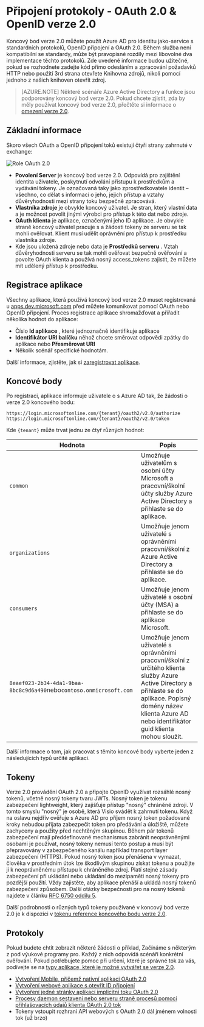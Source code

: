 <properties
    pageTitle="Protokoly verze 2.0 Azure AD | Microsoft Azure"
    description="Příručka k protokolům nepodporuje koncový bod Azure AD verze 2.0."
    services="active-directory"
    documentationCenter=""
    authors="dstrockis"
    manager="mbaldwin"
    editor=""/>

<tags
    ms.service="active-directory"
    ms.workload="identity"
    ms.tgt_pltfrm="na"
    ms.devlang="na"
    ms.topic="article"
    ms.date="09/16/2016"
    ms.author="dastrock"/>

# <a name="v20-protocols---oauth-20--openid-connect"></a>Připojení protokoly - OAuth 2.0 & OpenID verze 2.0

Koncový bod verze 2.0 můžete použít Azure AD pro identitu jako-service s standardních protokolů, OpenID připojení a OAuth 2.0.  Během služba není kompatibilní se standardy, může být pravopisné rozdíly mezi libovolné dva implementace těchto protokolů.  Zde uvedené informace budou užitečné, pokud se rozhodnete zadejte kód přímo odesláním a zpracování požadavků HTTP nebo použití 3rd strana otevřete Knihovna zdrojů, nikoli pomocí jednoho z našich knihoven otevřít zdroj.
<!-- TODO: Need link to libraries above -->

> [AZURE.NOTE]
    Některé scénáře Azure Active Directory a funkce jsou podporovány koncový bod verze 2.0.  Pokud chcete zjistit, zda by měly používat koncový bod verze 2.0, přečtěte si informace o [omezení verze 2.0](active-directory-v2-limitations.md).

## <a name="the-basics"></a>Základní informace
Skoro všech OAuth a OpenID připojení toků existují čtyři strany zahrnuté v exchange:

![Role OAuth 2.0](../media/active-directory-v2-flows/protocols_roles.png)

- **Povolení Server** je koncový bod verze 2.0.  Odpovídá pro zajištění identita uživatele, poskytnutí odvolání přístupu k prostředkům a vydávání tokeny.  Je označovaná taky jako zprostředkovatele identit – všechno, co dělat s informací o jeho, jejich přístup a vztahy důvěryhodnosti mezi strany toku bezpečně zpracovává.
- **Vlastníka zdroje** je obvykle koncový uživatel.  Je stran, který vlastní data a je možnost povolit jinými výrobci pro přístup k této dat nebo zdroje.
- **OAuth klienta** je aplikace, označenými jeho ID aplikace.  Je obvykle straně koncový uživatel pracuje s a žádosti tokeny ze serveru se tak mohli ověřovat.  Klient musí udělit oprávnění pro přístup k prostředku vlastníka zdroje.
- Kde jsou uložená zdroje nebo data je **Prostředků serveru** .  Vztah důvěryhodnosti serveru se tak mohli ověřovat bezpečně ověřování a povolte OAuth klienta a používá nosný access_tokens zajistit, že můžete mít udělený přístup k prostředku.


## <a name="app-registration"></a>Registrace aplikace
Všechny aplikace, která používá koncový bod verze 2.0 muset registrovaná u [apps.dev.microsoft.com](https://apps.dev.microsoft.com/?referrer=https://azure.microsoft.com/documentation/articles&deeplink=/appList) před můžete komunikovat pomocí OAuth nebo OpenID připojení.  Proces registrace aplikace shromažďovat a přiřadit několika hodnot do aplikace:

- Číslo **Id aplikace** , které jednoznačně identifikuje aplikace
- **Identifikátor URI balíčku** něhož chcete směrovat odpovědi zpátky do aplikace nebo **Přesměrovat URI**
- Několik scénář specifické hodnotám.

Další informace, zjistěte, jak si [zaregistrovat aplikace](active-directory-v2-app-registration.md).

## <a name="endpoints"></a>Koncové body
Po registraci, aplikace informuje uživatele o s Azure AD tak, že žádosti o verze 2.0 koncového bodu:

```
https://login.microsoftonline.com/{tenant}/oauth2/v2.0/authorize
https://login.microsoftonline.com/{tenant}/oauth2/v2.0/token
```

Kde `{tenant}` může trvat jednu ze čtyř různých hodnot:

| Hodnota | Popis |
| ----------------------- | ------------------------------- |
| `common` | Umožňuje uživatelům s osobní účty Microsoft a pracovní/školní účty služby Azure Active Directory a přihlaste se do aplikace. |
| `organizations` | Umožňuje jenom uživatelé s oprávněními pracovní/školní z Azure Active Directory a přihlaste se do aplikace. |
| `consumers` | Umožňuje jenom uživatelé s osobní účty (MSA) a přihlaste se do aplikace Microsoft. |
| `8eaef023-2b34-4da1-9baa-8bc8c9d6a490`nebo`contoso.onmicrosoft.com` | Umožňuje jenom uživatelé s oprávněními pracovní/školní z určitého klienta služby Azure Active Directory a přihlaste se do aplikace.  Popisný domény název klienta Azure AD nebo identifikátor guid klienta mohou sloužit.  |

Další informace o tom, jak pracovat s těmito koncové body vyberte jeden z následujících typů určité aplikaci.

## <a name="tokens"></a>Tokeny
Verze 2.0 provádění OAuth 2.0 a připojte OpenID využívat rozsáhlé nosný tokenů, včetně nosný tokeny tvaru JWTs. Nosný token je tokenu zabezpečení lightweight, který zajišťuje přístup "nosný" chráněné zdroji. V tomto smyslu "nosný" je osobě, která Visio svádět k zahrnutí tokenu. Když na oslavu nejdřív ověřuje s Azure AD pro příjem nosný token požadované kroky nebudou přijata zabezpečit token pro předávání a úložiště, můžete zachyceny a použity před nechtěným skupinou. Během pár tokenů zabezpečení mají předdefinované mechanismus zabránit neoprávněnými osobami je používat, nosný tokeny nemusí tento postup a musí být přepravovány v zabezpečeného kanálu například transport layer zabezpečení (HTTPS). Pokud nosný token jsou přenášena v vymazat, člověka v prostředním útok lze škodlivým skupinou získat tokenu a použijte ji k neoprávněnému přístupu k chráněného zdroj. Platí stejné zásady zabezpečení při ukládání nebo ukládání do mezipaměti nosný tokeny pro pozdější použití. Vždy zajistěte, aby aplikace přenáší a ukládá nosný tokenů zabezpečení způsobem. Další otázky bezpečnosti pro na nosný tokenů najdete v článku [RFC 6750 oddílu 5](http://tools.ietf.org/html/rfc6750).

Další podrobnosti o různých typů tokeny používané v koncový bod verze 2.0 je k dispozici v [tokenu reference koncového bodu verze 2.0](active-directory-v2-tokens.md).

## <a name="protocols"></a>Protokoly

Pokud budete chtít zobrazit některé žádosti o příklad, Začínáme s některým z pod výukové programy pro.  Každý z nich odpovídá scénáři konkrétní ověřování.  Pokud potřebujete pomoc při určení, které je správné tok za vás, podívejte se na [typy aplikace, které je možné vytvářet se verze 2.0](active-directory-v2-flows.md).

- [Vytvoření Mobile, přičemž nativní aplikaci OAuth 2.0](active-directory-v2-protocols-oauth-code.md)
- [Vytvoření webové aplikace s otevřít ID připojení](active-directory-v2-protocols-oidc.md)
- [Vytvoření jedné stránky aplikací implicitní toku OAuth 2.0](active-directory-v2-protocols-implicit.md)
- [Procesy daemon sestavení nebo serveru straně procesů pomocí přihlašovacích údajů klienta OAuth 2.0 tok](active-directory-v2-protocols-oauth-client-creds.md)
- Tokeny vstoupit rozhraní API webových s OAuth 2.0 dál jménem volnosti tok (už brzo)

<!-- - Get tokens using a username & password with the OAuth 2.0 Resource Owner Password Credentials Flow (coming soon) --> 
